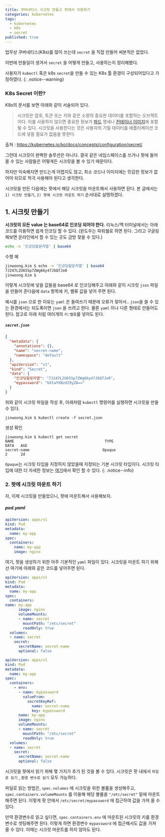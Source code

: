 ```yaml
---
title: 쿠버네티스 시크릿 만들고 팟에서 이용하기
categories: kubernetes
tags:
  - kubernetes
  - k8s
  - secret
published: true
---
```



업무상 쿠버네티스(K8s)를 많이 쓰는데 `secret` 을 직접 만들어 써본적은 없었다.

이번에 만들일이 생겨서 `secret` 을 어떻게 만들고, 사용하는지 정리해봤다.

사용자가 `kubectl` 혹은 k8s `secret`을 만들 수 있는 K8s 툴 환경이 구성되어있다고 가정하였다.
{: .notice--warning}

### K8s Secret 이란?
K8s의 문서를 보면 아래와 같이 서술되어 있다.

>시크릿은 암호, 토큰 또는 키와 같은 소량의 중요한 데이터를 포함하는 오브젝트이다. 이를 사용하지 않으면 중요한 정보가 [파드](https://kubernetes.io/ko/docs/concepts/workloads/pods/) 명세나 [컨테이너 이미지](https://kubernetes.io/ko/docs/reference/glossary/?all=true#term-image)에 포함될 수 있다. 시크릿을 사용한다는 것은 사용자의 기밀 데이터를 애플리케이션 코드에 넣을 필요가 없음을 뜻한다.

출처 : https://kubernetes.io/ko/docs/concepts/configuration/secret/

그런데 시크릿이 완벽한 솔루션은 아니다. 결국 같은 네임스페이스를 쓰거나 팟에 들어올 수 있는 사람들은 어떻게든 시크릿을 볼 수 있기 때문이다.

하지만 익숙해지면 만드는게 어렵지도 않고, 최소 코드나 이미지에는 민감한 정보가 없어야 되므로 적극 사용해야 된다고 생각한다.

시크릿을 만든 다음에는 팟에서 해당 시크릿을 마운트해서 사용하면 된다. 본 글에서는 `1) 시크릿 만들기`, `2) 팟에 시크릿 마운트 하기` 순서대로 설명하겠다.


## 1. 시크릿 만들기


**시크릿의 모든 value 는 base64로 인코딩 되어야 한다.** 리눅스/맥 터미널에서는 아래 코드를 이용하면 쉽게 인코딩 할 수 있다. (윈도우는 파워쉘로 하면 된다. 그리고 구글링 해보면 온라인에서 할 수 있는 곳도 금방 찾을 수 있다.)


```bash
echo -n '인코딩할문자열' | base64
```

수행 예

```bash
jinwoong.kim $ echo -n '인코딩할문자열' | base64
7J247L2U65Sp7ZWg66y47J6Q7Je0
jinwoong.kim $
```

이렇게 시크릿에 넣을 값들을 base64 로 인코딩해주고 아래와 같이 시크릿 `json` 파일을 만들어 준다음에 `data` 항목에 키, 벨류 값을 넣어 주면 된다.

예시를 `json` 으로 한 이유는 `yaml` 은 들여쓰기 때문에 오류가 잦아서.. `json`을 쓸 수 있는 환경에서는 되도록이면  `json` 을 쓰려고 한다. 물론 `yaml` 이나 다른 형태로 만들어도 된다. 참고로 아래 처럼 여러개의 `키:벨류`를 넣어도 된다.


##### `secret.json`
```json
{
  "metadata": {
    "annotations": {},
    "name": "secret-name",
    "namespace": "default"
  },
  "apiVersion": "v1",
  "kind": "Secret",
  "data": {
    "인코딩할문자열": "7J247L2U65Sp7ZWg66y47J6Q7Je0",
    "mypassword": "bXlwYXNzd29yZA=="
  }
}
```

위와 같이 시크릿 파일을 작성 후, 아래처럼 `kubectl` 명령어를 실행하면 시크릿을 만들 수 있다.

```
jinwoong.kim $ kubectl create -f secret.json
```

생성 확인
```
jinwoong.kim $ kubectl get secret
NAME                                         TYPE                                  DATA   AGE
secret-name                                 Opaque                                2      2d
```

`Opaque`는 시크릿 타입을 지정하지 않았을때 지정되는 기본 시크릿 타입이다. 시크릿 타입에 대한 더 자세한 정보는 [여기](https://kubernetes.io/ko/docs/concepts/configuration/secret/#secret-types)에서 확인 할 수 있다.
{: .notice--info}

### 2. 팟에 시크릿 마운트 하기

자, 이제 시크릿을 만들었으니, 팟에 마운트해서 사용해보자.
##### pod.yaml
```yaml
apiVersion: apps/v1
kind: Pod
metadata:
  name: my-app
spec:
  containers:
    name: my-app
    image: nginx
```

여기, 팟을 생성하기 위한 아주 기본적인 `yaml` 파일이 있다. 시크릿을 마운트 하기 위해선 여기에 아래와 같은 코드를 넣어주면 된다.

```yaml
apiVersion: apps/v1
kind: Pod
metadata:
  name: my-app
spec:
  containers:
name: my-app
      image: nginx
      volumeMounts:
      - name: secret
        mountPath: "/etc/secret"
        readOnly: true
  volumes:
  - name: secret
    secret:
      secretName: secret-name
      optional: false
```
```yaml
apiVersion: apps/v1
kind: Pod
metadata:
  name: my-app
spec:
  containers:
    - env:
      - name: mypassword
        valueFrom:
          secretKeyRef:
            name: secret-name
            key: mypassword
      name: my-app
      image: nginx
      volumeMounts:
      - name: secret
        mountPath: "/etc/secret"
        readOnly: true
  volumes:
  - name: secret
    secret:
      secretName: secret-name
      optional: false
```
시크릿을 팟에서 읽기 위해 몇 가지가 추가 된 것을 볼 수 있다. 시크릿은 팟 내에서 `파일로 읽기` , `환경 변수로 읽기` 모두 가능하다.

파일로 읽는 방법은, `spec.volumes`  에 시크릿을 위한 볼륨을 생성해주고, `spec.containers.volumeMounts` 를 이용해 해당 볼륨을  `"/etc/secret"` 밑에 마운트 해주면 된다. 이렇게 팟 안에서 `/etc/secret/mypassword` 에 접근하여 값을 가져 올 수 있다.

만약 환경변수로 읽고 싶다면, `spec.containers.env` 에 마운트된 시크릿의 키를 환경 변수로 셋팅해주면 된다. 이렇게 하면 환경변수 `mypassword` 에 접근해서도 값을 가져 올 수 있다. 이때는 시크릿 마운트를 하지 않아도 된다.
